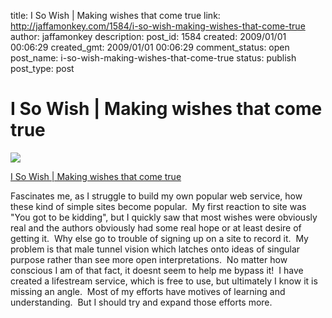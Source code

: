 title: I So Wish | Making wishes that come true
link: http://jaffamonkey.com/1584/i-so-wish-making-wishes-that-come-true
author: jaffamonkey
description: 
post_id: 1584
created: 2009/01/01 00:06:29
created_gmt: 2009/01/01 00:06:29
comment_status: open
post_name: i-so-wish-making-wishes-that-come-true
status: publish
post_type: post

# I So Wish | Making wishes that come true

![](http://isowish.com/plugin_assets/community_engine/images/icon_missing_thumb.gif?1230713436)  


  
[I So Wish | Making wishes that come true](http://www.isowish.com/)

Fascinates me, as I struggle to build my own popular web service, how these kind of simple sites become popular.  My first reaction to site was "You got to be kidding", but I quickly saw that most wishes were obviously real and the authors obviously had some real hope or at least desire of getting it.  Why else go to trouble of signing up on a site to record it.  My problem is that male tunnel vision which latches onto ideas of singular purpose rather than see more open interpretations.  No matter how conscious I am of that fact, it doesnt seem to help me bypass it!  I have created a lifestream service, which is free to use, but ultimately I know it is missing an angle.  Most of my efforts have motives of learning and understanding.  But I should try and expand those efforts more.